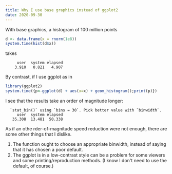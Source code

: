 ```yaml
---
title: Why I use base graphics instead of ggplot2
date: 2020-09-30
---
```


With base graphics, a histogram of 100 million points

```R
d <- data.frame(x = rnorm(1e8))
system.time(hist(d$x))
```

takes

```
     user  system elapsed
    3.910   0.821   4.907
```
By contrast, if I use ggplot as in

```R
library(ggplot2)
system.time({p<-ggplot(d) + aes(x=x) + geom_histogram();print(p)})
```

I see that the results take an order of magnitude longer:

```
  `stat_bin()` using `bins = 30`. Pick better value with `binwidth`.
     user  system elapsed
   35.308  13.481  50.338
```

As if an othe rder-of-magnitude speed reduction were not enough, there are some other
things that I dislike.

1. The function ought to choose an appropriate binwidth, instead of saying that
   it has chosen a poor default.
2. The ggplot is in a low-contrast style can be a problem for some viewers and
   some printing/reproduction methods. (I know I don't need to use the default,
   of course.)


